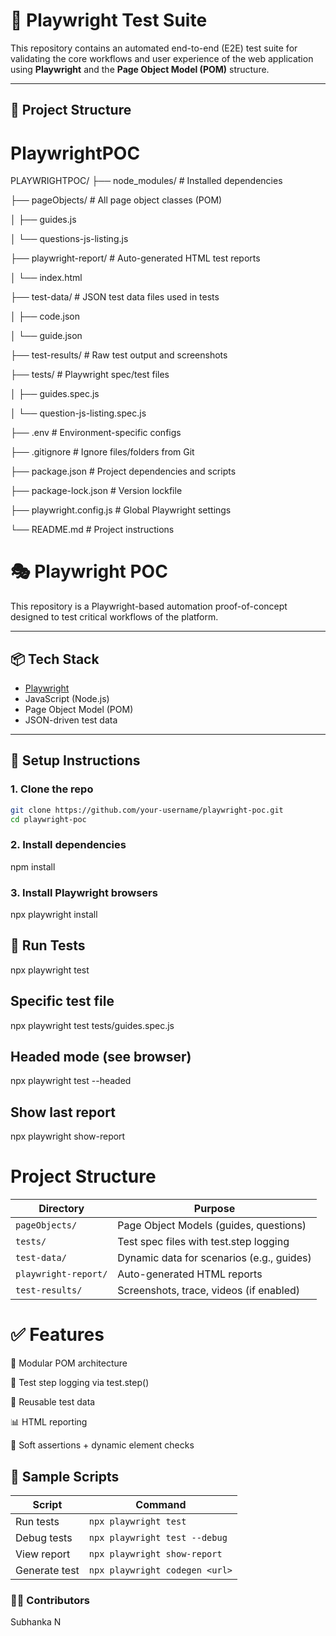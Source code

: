 # 🧪 Playwright Test Suite

This repository contains an automated end-to-end (E2E) test suite for validating the core workflows and user experience of the web application using **Playwright** and the **Page Object Model (POM)** structure.

---

## 📁 Project Structure

# PlaywrightPOC

PLAYWRIGHTPOC/
├── node_modules/                # Installed dependencies

├── pageObjects/                 # All page object classes (POM)

│   ├── guides.js

│   └── questions-js-listing.js

├── playwright-report/          # Auto-generated HTML test reports

│   └── index.html

├── test-data/                  # JSON test data files used in tests

│   ├── code.json

│   └── guide.json

├── test-results/               # Raw test output and screenshots

├── tests/                      # Playwright spec/test files

│   ├── guides.spec.js

│   └── question-js-listing.spec.js

├── .env                        # Environment-specific configs

├── .gitignore                  # Ignore files/folders from Git

├── package.json                # Project dependencies and scripts

├── package-lock.json           # Version lockfile

├── playwright.config.js        # Global Playwright settings

└── README.md                   # Project instructions

# 🎭 Playwright POC

This repository is a Playwright-based automation proof-of-concept designed to test critical workflows of the platform.

---

## 📦 Tech Stack

- [Playwright](https://playwright.dev/)
- JavaScript (Node.js)
- Page Object Model (POM)
- JSON-driven test data

---

## 🚀 Setup Instructions

### 1. Clone the repo

```bash
git clone https://github.com/your-username/playwright-poc.git
cd playwright-poc


```
### 2. Install dependencies
npm install

### 3. Install Playwright browsers
npx playwright install

## 🧪 Run Tests
npx playwright test

## Specific test file
npx playwright test tests/guides.spec.js

## Headed mode (see browser)
npx playwright test --headed

## Show last report
npx playwright show-report

# Project Structure
| Directory            | Purpose                                   |
| -------------------- | ----------------------------------------- |
| `pageObjects/`       | Page Object Models (guides, questions)    |
| `tests/`             | Test spec files with test.step logging    |
| `test-data/`         | Dynamic data for scenarios (e.g., guides) |
| `playwright-report/` | Auto-generated HTML reports               |
| `test-results/`      | Screenshots, trace, videos (if enabled)   |

# ✅ Features
📁 Modular POM architecture

🧾 Test step logging via test.step()

🔁 Reusable test data

📊 HTML reporting

🧩 Soft assertions + dynamic element checks

## 📌 Sample Scripts
| Script        | Command                        |
| ------------- | ------------------------------ |
| Run tests     | `npx playwright test`          |
| Debug tests   | `npx playwright test --debug`  |
| View report   | `npx playwright show-report`   |
| Generate test | `npx playwright codegen <url>` |

### 🧑‍💻 Contributors
Subhanka N
